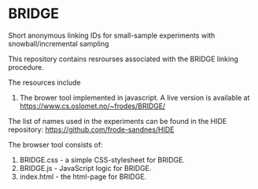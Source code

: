 # BRIDGE
Short anonymous linking IDs for small-sample experiments with snowball/incremental sampling

This repository contains resrourses associated with the BRIDGE linking procedure.

The resources include
1) The brower tool implemented in javascript. A live version is available at https://www.cs.oslomet.no/~frodes/BRIDGE/

The list of names used in the experiments can be found in the HIDE repository: https://github.com/frode-sandnes/HIDE

The browser tool consists of:
1) BRIDGE.css - a simple CSS-stylesheet for BRIDGE.
2) BRIDGE.js - JavaScript logic for BRIDGE.
3) index.html - the html-page for BRIDGE.


